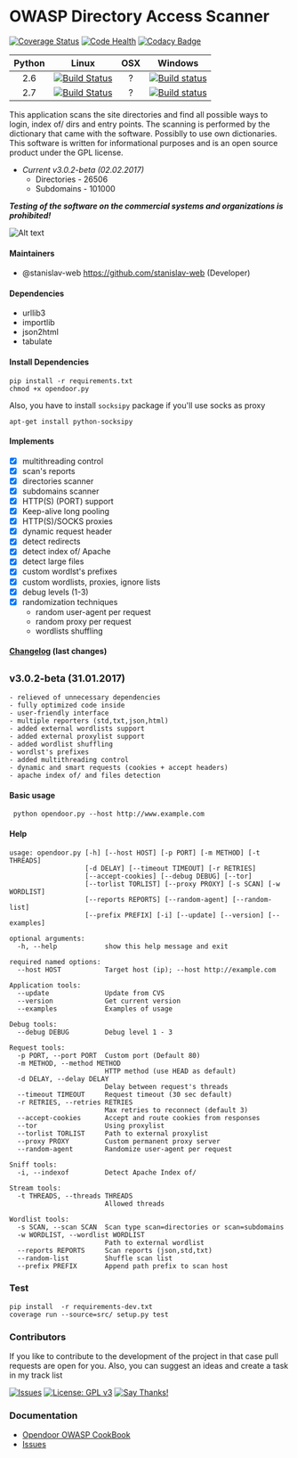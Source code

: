 OWASP Directory Access Scanner
==================================

[![Coverage Status](https://coveralls.io/repos/github/stanislav-web/OpenDoor/badge.svg?branch=master)](https://coveralls.io/github/stanislav-web/OpenDoor?branch=master) [![Code Health](https://landscape.io/github/stanislav-web/OpenDoor/master/landscape.svg?style=flat)](https://landscape.io/github/stanislav-web/OpenDoor/master)
 [![Codacy Badge](https://api.codacy.com/project/badge/Grade/edc54f96aa9748979f59d414daa978c6)](https://www.codacy.com/app/stanisov/OpenDoor?utm_source=github.com&amp;utm_medium=referral&amp;utm_content=stanislav-web/OpenDoor&amp;utm_campaign=Badge_Grade)



|  Python | Linux  |  OSX | Windows  |
|:-:|:-:|:-:|:-:|
|2.6|[![Build Status](https://travis-ci.org/stanislav-web/OpenDoor.svg?branch=master)](https://travis-ci.org/stanislav-web/OpenDoor)    | ?  | [![Build status](https://ci.appveyor.com/api/projects/status/3hmrb64ofdssi4qd?svg=true)](https://ci.appveyor.com/project/stanislav-web/opendoor)|
|2.7|[![Build Status](https://travis-ci.org/stanislav-web/OpenDoor.svg?branch=master)](https://travis-ci.org/stanislav-web/OpenDoor)    | ?  | [![Build status](https://ci.appveyor.com/api/projects/status/3hmrb64ofdssi4qd?svg=true)](https://ci.appveyor.com/project/stanislav-web/opendoor)|

This application scans the site directories and find all possible ways to login, index of/ dirs and entry points.
The scanning is performed by the dictionary that came with the software. Possiblly to use own dictionaries.
This software is written for informational purposes and is an open source product under the GPL license.

* *Current v3.0.2-beta (02.02.2017)*
    - Directories - 26506
    - Subdomains - 101000

***Testing of the software on the commercial systems and organizations is prohibited!***

![Alt text](http://dl3.joxi.net/drive/2017/01/30/0001/0378/90490/90/e309742b5c.jpg "OpenDoor OWASP")


#### Maintainers
- @stanislav-web <https://github.com/stanislav-web> (Developer)

#### Dependencies
* urllib3
* importlib
* json2html
* tabulate

#### Install Dependencies
```
pip install -r requirements.txt
chmod +x opendoor.py
```
Also, you have to install `socksipy` package if you'll use socks as proxy
```
apt-get install python-socksipy
```

#### Implements
- [x] multithreading control
- [x] scan's reports
- [x] directories scanner
- [x] subdomains scanner
- [x] HTTP(S) (PORT) support
- [x] Keep-alive long pooling
- [x] HTTP(S)/SOCKS proxies
- [x] dynamic request header
- [x] detect redirects
- [x] detect index of/ Apache
- [x] detect large files
- [x] custom wordlst's prefixes
- [x] custom wordlists, proxies, ignore lists
- [x] debug levels (1-3)
- [x] randomization techniques
    * random user-agent per request
    * random proxy per request
    * wordlists shuffling


#### [Changelog](CHANGELOG.md) (last changes)

<sub>v3.0.2-beta (31.01.2017)</sub>
-------------------------
    - relieved of unnecessary dependencies
    - fully optimized code inside
    - user-friendly interface
    - multiple reporters (std,txt,json,html)
    - added external wordlists support
    - added external proxylist support
    - added wordlist shuffling
    - wordlst's prefixes
    - added multithreading control
    - dynamic and smart requests (cookies + accept headers)
    - apache index of/ and files detection

#### Basic usage
```
 python opendoor.py --host http://www.example.com
```
#### Help
```
usage: opendoor.py [-h] [--host HOST] [-p PORT] [-m METHOD] [-t THREADS]
                   [-d DELAY] [--timeout TIMEOUT] [-r RETRIES]
                   [--accept-cookies] [--debug DEBUG] [--tor]
                   [--torlist TORLIST] [--proxy PROXY] [-s SCAN] [-w WORDLIST]
                   [--reports REPORTS] [--random-agent] [--random-list]
                   [--prefix PREFIX] [-i] [--update] [--version] [--examples]

optional arguments:
  -h, --help            show this help message and exit

required named options:
  --host HOST           Target host (ip); --host http://example.com

Application tools:
  --update              Update from CVS
  --version             Get current version
  --examples            Examples of usage

Debug tools:
  --debug DEBUG         Debug level 1 - 3

Request tools:
  -p PORT, --port PORT  Custom port (Default 80)
  -m METHOD, --method METHOD
                        HTTP method (use HEAD as default)
  -d DELAY, --delay DELAY
                        Delay between request's threads
  --timeout TIMEOUT     Request timeout (30 sec default)
  -r RETRIES, --retries RETRIES
                        Max retries to reconnect (default 3)
  --accept-cookies      Accept and route cookies from responses
  --tor                 Using proxylist
  --torlist TORLIST     Path to external proxylist
  --proxy PROXY         Custom permanent proxy server
  --random-agent        Randomize user-agent per request

Sniff tools:
  -i, --indexof         Detect Apache Index of/

Stream tools:
  -t THREADS, --threads THREADS
                        Allowed threads

Wordlist tools:
  -s SCAN, --scan SCAN  Scan type scan=directories or scan=subdomains
  -w WORDLIST, --wordlist WORDLIST
                        Path to external wordlist
  --reports REPORTS     Scan reports (json,std,txt)
  --random-list         Shuffle scan list
  --prefix PREFIX       Append path prefix to scan host

```

### Test
```
pip install  -r requirements-dev.txt
coverage run --source=src/ setup.py test
```

### Contributors
If  you like to contribute to the development of the project in that case pull requests are open for you.
Also, you can suggest an ideas and create a task in my track list

[![Issues](https://badge.waffle.io/stanislav-web/OpenDoor.png?label=Ready)](https://waffle.io/stanislav-web/OpenDoor) [![License: GPL v3](https://img.shields.io/badge/License-GPL%20v3-blue.svg)](http://www.gnu.org/licenses/gpl-3.0)  [![Say Thanks!](https://img.shields.io/badge/SayThanks.io-%E2%98%BC-1EAEDB.svg)](https://saythanks.io/to/stanislav-web)

### Documentation
- [Opendoor OWASP CookBook ](https://github.com/stanislav-web/OpenDoor/wiki)
- [Issues](https://github.com/stanislav-web/OpenDoor/issues)

